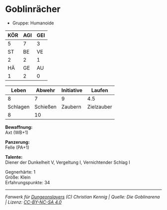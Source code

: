 # Goblinrächer  
- Gruppe: Humanoide  

| KÖR | AGI | GEI |  
| --- | --- | --- |  
| 5   | 7   | 3   |
| ST  | BE  | VE  |  
| 2   | 2   | 1   |
| HÄ  | GE  | AU  |  
| 1   | 2   | 0   |


| Leben    | Abwehr   | Initiative | Laufen     |
| -------- | -------- | ---------- | ---------- |
| 8        | 7        | 9          | 4.5        |
| Schlagen | Schießen | Zaubern    | Zielzauber |
| 8        | 10       |            |            |

**Bewaffnung:**  
Axt (WB+1)

**Panzerung:**  
Felle (PA+1)

**Talente:**  
Diener der Dunkelheit V, Vergeltung I, Vernichtender Schlag I

Gegnerhärte: 1  
Größe: Klein  
Erfahrungspunkte: 34  



___
*Fanwerk für [Dungeonslayers](https://www.dungeonslayers.net/) (C) Christian Kennig | Quelle: Die Goblinarena | Lizenz: [CC-BY-NC-SA 4.0](https://creativecommons.org/licenses/by-nc-sa/4.0/deed.de)*